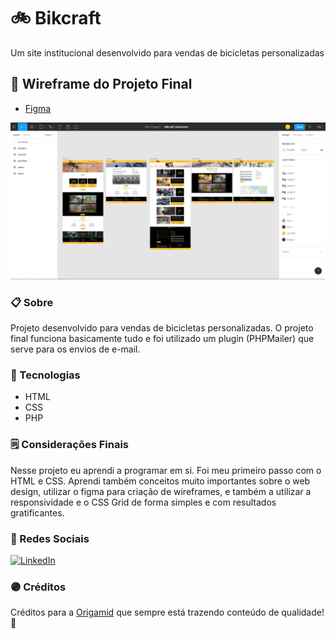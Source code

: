 # 🚲 Bikcraft
Um site institucional desenvolvido para vendas de bicicletas personalizadas

## 📱 Wireframe do Projeto Final
- [Figma](https://www.figma.com/file/5NrcZJqUxsSEigVPF2rhl2/bikcraft-wireframe?node-id=0%3A1)

![Bikcraft Figma](https://github.com/Pedro-Murilo/bikcraft/blob/master/bikcraft-figma.png)

### 📋 Sobre
Projeto desenvolvido para vendas de bicicletas personalizadas. O projeto final funciona basicamente tudo e foi utilizado um plugin (PHPMailer) que serve para os envios de e-mail. 

### 🚀 Tecnologias

 - HTML
 - CSS
 - PHP
 
 ### 🗒 Considerações Finais
 Nesse projeto eu aprendi a programar em si. Foi meu primeiro passo com o HTML e CSS. Aprendi também conceitos muito importantes sobre o web design, utilizar o figma para criação
 de wireframes, e também a utilizar a responsividade e o CSS Grid de forma simples e com resultados gratificantes.
 
 ### 🔵 Redes Sociais
<a href="https://www.linkedin.com/in/pedro-murilo-3ba7941b6/"><img src="https://img.shields.io/badge/LinkedIn--_.svg?style=social&logo=linkedin" alt="LinkedIn"></a>
 
### 🟣 Créditos
Créditos para a [Origamid](https://www.origamid.com) que sempre está trazendo conteúdo de qualidade! 💜

